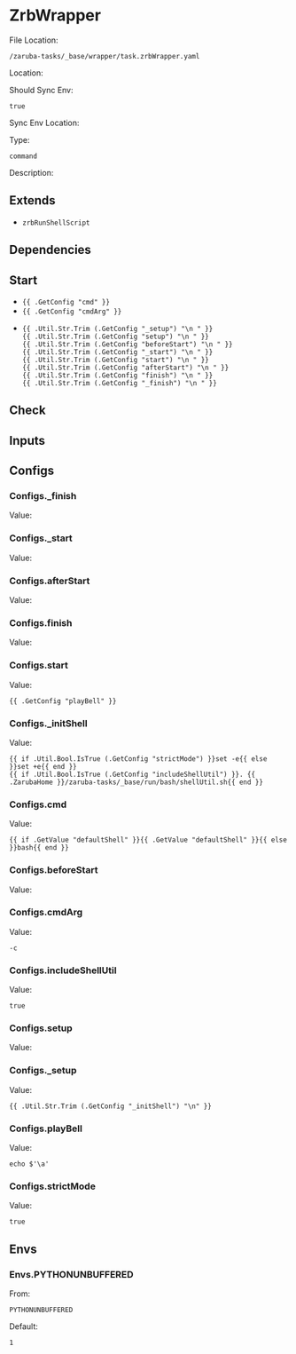 
# ZrbWrapper

File Location:

    /zaruba-tasks/_base/wrapper/task.zrbWrapper.yaml


Location:




Should Sync Env:

    true


Sync Env Location:




Type:

    command


Description:





## Extends

* `zrbRunShellScript`


## Dependencies




## Start

* `{{ .GetConfig "cmd" }}`
* `{{ .GetConfig "cmdArg" }}`
*
    ```
    {{ .Util.Str.Trim (.GetConfig "_setup") "\n " }}
    {{ .Util.Str.Trim (.GetConfig "setup") "\n " }}
    {{ .Util.Str.Trim (.GetConfig "beforeStart") "\n " }}
    {{ .Util.Str.Trim (.GetConfig "_start") "\n " }}
    {{ .Util.Str.Trim (.GetConfig "start") "\n " }}
    {{ .Util.Str.Trim (.GetConfig "afterStart") "\n " }}
    {{ .Util.Str.Trim (.GetConfig "finish") "\n " }}
    {{ .Util.Str.Trim (.GetConfig "_finish") "\n " }}

    ```


## Check




## Inputs


## Configs


### Configs._finish

Value:





### Configs._start

Value:





### Configs.afterStart

Value:





### Configs.finish

Value:





### Configs.start

Value:

    {{ .GetConfig "playBell" }}



### Configs._initShell

Value:

    {{ if .Util.Bool.IsTrue (.GetConfig "strictMode") }}set -e{{ else }}set +e{{ end }}
    {{ if .Util.Bool.IsTrue (.GetConfig "includeShellUtil") }}. {{ .ZarubaHome }}/zaruba-tasks/_base/run/bash/shellUtil.sh{{ end }}




### Configs.cmd

Value:

    {{ if .GetValue "defaultShell" }}{{ .GetValue "defaultShell" }}{{ else }}bash{{ end }}



### Configs.beforeStart

Value:





### Configs.cmdArg

Value:

    -c



### Configs.includeShellUtil

Value:

    true



### Configs.setup

Value:





### Configs._setup

Value:

    {{ .Util.Str.Trim (.GetConfig "_initShell") "\n" }}



### Configs.playBell

Value:

    echo $'\a'



### Configs.strictMode

Value:

    true



## Envs


### Envs.PYTHONUNBUFFERED

From:

    PYTHONUNBUFFERED


Default:

    1